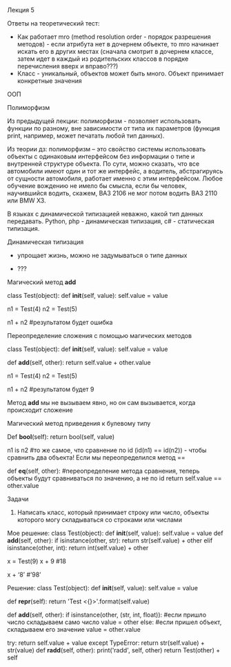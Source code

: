 Лекция 5 

Ответы на теоретический тест:

* Как работает mro (method resolution order - порядок разрешения методов) - если атрибута нет в дочернем объекте, то mro начинает искать его в других местах (сначала смотрит в дочернем классе, затем идет в каждый из родительских классов в порядке перечисления вверх и вправо???)
* Класс - уникальный, объектов может быть много. Объект принимает конкретные значения

ООП

Полиморфизм

Из предыдущей лекции: полиморфизм - позволяет использовать функции по разному, вне зависимости от типа их параметров (функция print, например, может печатать любой тип данных).

Из теории дз: полиморфизм – это свойство системы использовать объекты с одинаковым интерфейсом без информации о типе и внутренней структуре объекта.
По сути, можно сказать, что все автомобили имеют один и тот же интерфейс, а водитель, абстрагируясь от сущности автомобиля, работает именно с этим интерфейсом.
Любое обучение вождению не имело бы смысла, если бы человек, научившийся водить, скажем, ВАЗ 2106 не мог потом водить ВАЗ 2110 или BMW X3. 

В языках с динамической типизацией неважно, какой тип данных передавать. Python, php - динамическая типизация, c# - статическая типизация.

Динамическая типизация

+ упрощает жизнь, можно не задумываться о типе данных
- ???

Магический метод __add__

class Test(object):
def __init__(self, value):
self.value = value

n1 = Test(4)
n2 = Test(5)

n1 + n2 #результатом будет ошибка

Переопределение сложения с помощью магических методов

class Test(object):
def __init__(self, value):
self.value = value

def __add__(self, other):
return self.value + other.value

n1 = Test(4)
n2 = Test(5)

n1 + n2 #результатом будет 9

Метод __add__ мы не вызываем явно, но он сам вызывается, когда происходит сложение

Магический метод приведения к булевому типу

Def __bool__(self):
return bool(self, value)

n1 is n2 #то же самое, что сравнение по id (id(n1) == id(n2)) - чтобы сравнить два объекта! Если мы переопределился метод ==

def __eq__(self, other): #переопределение метода сравнения, теперь объекты будут сравниваться по значению, а не по id
return self.value == other.value

Задачи

1. Написать класс, который принимает строку или число, объекты которого могу складываться со строками или числами

Мое решение: 
class Test(object):
def __init__(self, value):
self.value = value
def __add__(self, other):
if isinstance(other, str):
return str(self.value) + other
elif isinstance(other, int):
return int(self.value) + other

x = Test(9)
x + 9 #18

x + ‘8’ #’98’

Решение:
class Test(object):
def __init__(self, value):
self.value = value

def __repr__(self):
return 'Test <{}>'.format(self.value)

def __add__(self, other):
if isinstance(other, (str, int, float)): #если пришло число складываем само число
value = other
else: #если пришел объект, складываем его значение
value = other.value

try:
return self.value + value
except TypeError:
return str(self.value) + str(value)
def __radd__(self, other):
print('radd', self, other)
return Test(other) + self
